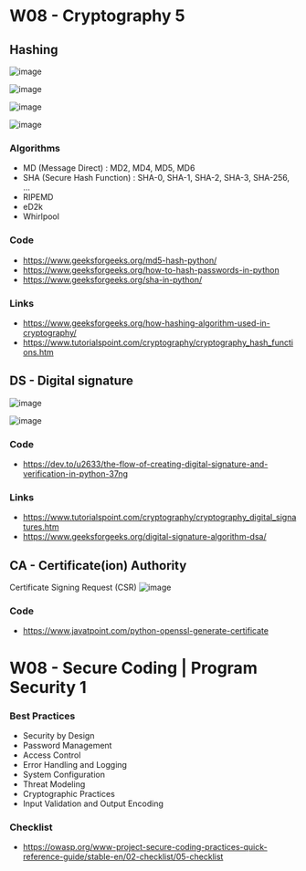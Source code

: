 
# W08 - Cryptography 5

## **Hashing**

![image](https://github.com/user-attachments/assets/ab107f4f-666f-42ca-ba87-5ffe5d49a26d)

![image](https://github.com/user-attachments/assets/89148c83-a7f4-4c3e-acea-e39b24f4d04e)

![image](https://github.com/user-attachments/assets/4ed0edaf-2ba0-4d0f-a233-c76f00773aca)

![image](https://github.com/user-attachments/assets/ef463fc5-f9a9-46f3-b6ad-1b3255360ba1)

### Algorithms
- MD (Message Direct) : MD2, MD4, MD5, MD6
- SHA (Secure Hash Function) : SHA-0, SHA-1, SHA-2, SHA-3, SHA-256, ...
- RIPEMD
- eD2k
- Whirlpool

### Code
- https://www.geeksforgeeks.org/md5-hash-python/
- https://www.geeksforgeeks.org/how-to-hash-passwords-in-python
- https://www.geeksforgeeks.org/sha-in-python/
  
### Links
- https://www.geeksforgeeks.org/how-hashing-algorithm-used-in-cryptography/
- https://www.tutorialspoint.com/cryptography/cryptography_hash_functions.htm

## **DS - Digital signature**

![image](https://github.com/user-attachments/assets/2aaef6ba-ebb4-4331-a9a9-2ac44dc13750)


![image](https://github.com/user-attachments/assets/555c675b-203f-4855-b22b-064ad4c8874c)

### Code
- https://dev.to/u2633/the-flow-of-creating-digital-signature-and-verification-in-python-37ng

### Links
- https://www.tutorialspoint.com/cryptography/cryptography_digital_signatures.htm
- https://www.geeksforgeeks.org/digital-signature-algorithm-dsa/

## **CA - Certificate(ion) Authority**

Certificate Signing Request (CSR)
![image](https://github.com/user-attachments/assets/fe66aec6-115a-4715-acd2-95fe5c796d42)

### Code
- https://www.javatpoint.com/python-openssl-generate-certificate
  
# W08 - Secure Coding | Program Security 1

### Best Practices
- Security by Design
- Password Management
- Access Control
- Error Handling and Logging
- System Configuration
- Threat Modeling
- Cryptographic Practices
- Input Validation and Output Encoding

### Checklist
- https://owasp.org/www-project-secure-coding-practices-quick-reference-guide/stable-en/02-checklist/05-checklist
  



